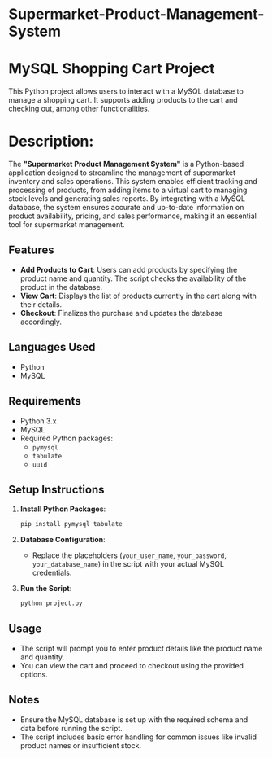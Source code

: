 # Supermarket-Product-Management-System
   
# MySQL Shopping Cart Project

This Python project allows users to interact with a MySQL database to manage a shopping cart. It supports adding products to the cart and checking out, among other functionalities.

# Description:

The **"Supermarket Product Management System"** is a Python-based application designed to streamline the management of supermarket inventory and sales operations. This system enables efficient tracking and processing of products, from adding items to a virtual cart to managing stock levels and generating sales reports. By integrating with a MySQL database, the system ensures accurate and up-to-date information on product availability, pricing, and sales performance, making it an essential tool for supermarket management.


## Features

- **Add Products to Cart**: Users can add products by specifying the product name and quantity. The script checks the availability of the product in the database.
- **View Cart**: Displays the list of products currently in the cart along with their details.
- **Checkout**: Finalizes the purchase and updates the database accordingly.

## Languages Used

- Python
- MySQL

  
## Requirements

- Python 3.x
- MySQL
- Required Python packages:
  - `pymysql`
  - `tabulate`
  - `uuid`

## Setup Instructions

1. **Install Python Packages**:
    ```bash
    pip install pymysql tabulate
    ```

2. **Database Configuration**:
    - Replace the placeholders (`your_user_name`, `your_password`, `your_database_name`) in the script with your actual MySQL credentials.

3. **Run the Script**:
    ```bash
    python project.py
    ```

## Usage

- The script will prompt you to enter product details like the product name and quantity.
- You can view the cart and proceed to checkout using the provided options.

## Notes

- Ensure the MySQL database is set up with the required schema and data before running the script.
- The script includes basic error handling for common issues like invalid product names or insufficient stock.
